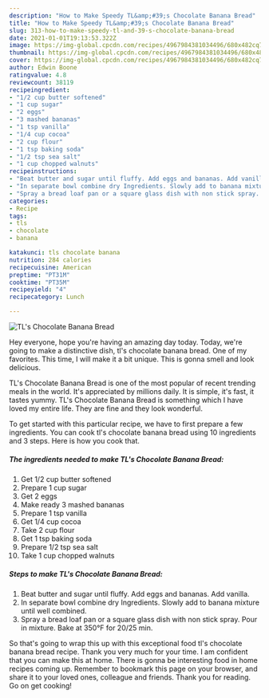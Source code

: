 ```yaml
---
description: "How to Make Speedy TL&amp;#39;s Chocolate Banana Bread"
title: "How to Make Speedy TL&amp;#39;s Chocolate Banana Bread"
slug: 313-how-to-make-speedy-tl-and-39-s-chocolate-banana-bread
date: 2021-01-01T19:13:53.322Z
image: https://img-global.cpcdn.com/recipes/4967984381034496/680x482cq70/tls-chocolate-banana-bread-recipe-main-photo.jpg
thumbnail: https://img-global.cpcdn.com/recipes/4967984381034496/680x482cq70/tls-chocolate-banana-bread-recipe-main-photo.jpg
cover: https://img-global.cpcdn.com/recipes/4967984381034496/680x482cq70/tls-chocolate-banana-bread-recipe-main-photo.jpg
author: Edwin Boone
ratingvalue: 4.8
reviewcount: 38119
recipeingredient:
- "1/2 cup butter softened"
- "1 cup sugar"
- "2 eggs"
- "3 mashed bananas"
- "1 tsp vanilla"
- "1/4 cup cocoa"
- "2 cup flour"
- "1 tsp baking soda"
- "1/2 tsp sea salt"
- "1 cup chopped walnuts"
recipeinstructions:
- "Beat butter and sugar until fluffy. Add eggs and bananas. Add vanilla."
- "In separate bowl combine dry Ingredients. Slowly add to banana mixture until well combined."
- "Spray a bread loaf pan or a square glass dish with non stick spray. Pour in mixture. Bake at 350°F for 20/25 min."
categories:
- Recipe
tags:
- tls
- chocolate
- banana

katakunci: tls chocolate banana 
nutrition: 284 calories
recipecuisine: American
preptime: "PT31M"
cooktime: "PT35M"
recipeyield: "4"
recipecategory: Lunch

---
```



![TL&#39;s Chocolate Banana Bread](https://img-global.cpcdn.com/recipes/4967984381034496/680x482cq70/tls-chocolate-banana-bread-recipe-main-photo.jpg)

Hey everyone, hope you're having an amazing day today. Today, we're going to make a distinctive dish, tl&#39;s chocolate banana bread. One of my favorites. This time, I will make it a bit unique. This is gonna smell and look delicious.



TL&#39;s Chocolate Banana Bread is one of the most popular of recent trending meals in the world. It's appreciated by millions daily. It is simple, it's fast, it tastes yummy. TL&#39;s Chocolate Banana Bread is something which I have loved my entire life. They are fine and they look wonderful.


To get started with this particular recipe, we have to first prepare a few ingredients. You can cook tl&#39;s chocolate banana bread using 10 ingredients and 3 steps. Here is how you cook that.

<!--inarticleads1-->

##### The ingredients needed to make TL&#39;s Chocolate Banana Bread:

1. Get 1/2 cup butter softened
1. Prepare 1 cup sugar
1. Get 2 eggs
1. Make ready 3 mashed bananas
1. Prepare 1 tsp vanilla
1. Get 1/4 cup cocoa
1. Take 2 cup flour
1. Get 1 tsp baking soda
1. Prepare 1/2 tsp sea salt
1. Take 1 cup chopped walnuts




<!--inarticleads2-->

##### Steps to make TL&#39;s Chocolate Banana Bread:

1. Beat butter and sugar until fluffy. Add eggs and bananas. Add vanilla.
1. In separate bowl combine dry Ingredients. Slowly add to banana mixture until well combined.
1. Spray a bread loaf pan or a square glass dish with non stick spray. Pour in mixture. Bake at 350°F for 20/25 min.




So that's going to wrap this up with this exceptional food tl&#39;s chocolate banana bread recipe. Thank you very much for your time. I am confident that you can make this at home. There is gonna be interesting food in home recipes coming up. Remember to bookmark this page on your browser, and share it to your loved ones, colleague and friends. Thank you for reading. Go on get cooking!
